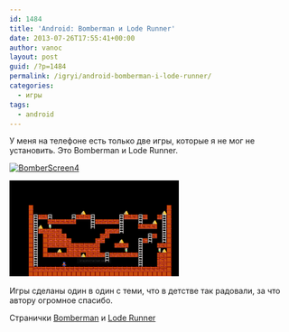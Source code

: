 ```yaml
---
id: 1484
title: 'Android: Bomberman и Lode Runner'
date: 2013-07-26T17:55:41+00:00
author: vanoc
layout: post
guid: /?p=1484
permalink: /igryi/android-bomberman-i-lode-runner/
categories:
  - игры
tags:
  - android
---
```

У меня на телефоне есть только две игры, которые я не мог не установить. Это Bomberman и Lode Runner.

[<img class="aligncenter size-medium wp-image-1486" alt="BomberScreen4" src="/uploads/2013/07/BomberScreen4-300x180.png" width="300" height="180" srcset="/uploads/2013/07/BomberScreen4-300x180.png 300w, /uploads/2013/07/BomberScreen4.png 560w" sizes="(max-width: 300px) 100vw, 300px" />](/uploads/2013/07/BomberScreen4.png)

[<img class="aligncenter size-medium wp-image-1485" alt="Lode Runner" src="/uploads/2013/07/18big.png" width="300" height="170" />](/uploads/2013/07/18big.png)

Игры сделаны один в один с теми, что в детстве так радовали, за что автору огромное спасибо.

Странички <a href="http://suvitruf.ru/bomberman-na-android/" target="_blank">Bomberman</a> и <a href="http://lode-runner.suvitruf.ru/" target="_blank">Lode Runner</a>